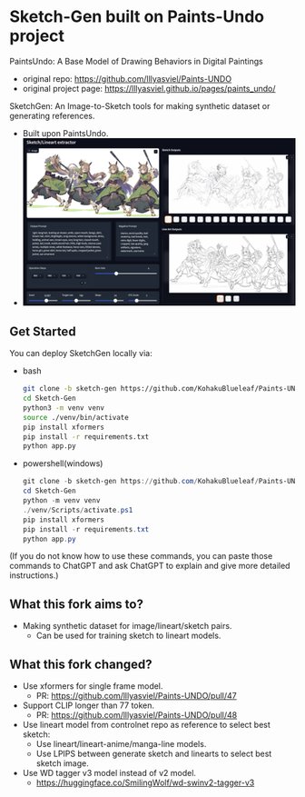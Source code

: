 # Sketch-Gen built on Paints-Undo project

PaintsUndo: A Base Model of Drawing Behaviors in Digital Paintings
* original repo: https://github.com/lllyasviel/Paints-UNDO
* original project page: https://lllyasviel.github.io/pages/paints_undo/

SketchGen: An Image-to-Sketch tools for making synthetic dataset or generating references.
* Built upon PaintsUndo.
* ![1720706273112](image/README/1720706273112.png)

## Get Started

You can deploy SketchGen locally via:
* bash
    ```bash
    git clone -b sketch-gen https://github.com/KohakuBlueleaf/Paints-UNDO Sketch-Gen
    cd Sketch-Gen
    python3 -m venv venv
    source ./venv/bin/activate
    pip install xformers
    pip install -r requirements.txt
    python app.py
    ```
* powershell(windows)
    ```powershell
    git clone -b sketch-gen https://github.com/KohakuBlueleaf/Paints-UNDO Sketch-Gen
    cd Sketch-Gen
    python -m venv venv
    ./venv/Scripts/activate.ps1
    pip install xformers
    pip install -r requirements.txt
    python app.py
    ```

(If you do not know how to use these commands, you can paste those commands to ChatGPT and ask ChatGPT to explain and give more detailed instructions.)

## What this fork aims to?
* Making synthetic dataset for image/lineart/sketch pairs.
  * Can be used for training sketch to lineart models.

## What this fork changed?
* Use xformers for single frame model.
  * PR: https://github.com/lllyasviel/Paints-UNDO/pull/47
* Support CLIP longer than 77 token.
  * PR: https://github.com/lllyasviel/Paints-UNDO/pull/48
* Use lineart model from controlnet repo as reference to select best sketch:
  * Use lineart/lineart-anime/manga-line models.
  * Use LPIPS between generate sketch and linearts to select best sketch image.
* Use WD tagger v3 model instead of v2 model.
  * https://huggingface.co/SmilingWolf/wd-swinv2-tagger-v3